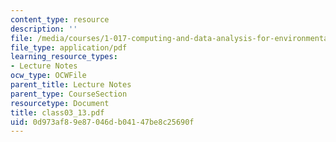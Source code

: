 ```yaml
---
content_type: resource
description: ''
file: /media/courses/1-017-computing-and-data-analysis-for-environmental-applications-fall-2003/0d973af89e87046db04147be8c25690f_class03_13.pdf
file_type: application/pdf
learning_resource_types:
- Lecture Notes
ocw_type: OCWFile
parent_title: Lecture Notes
parent_type: CourseSection
resourcetype: Document
title: class03_13.pdf
uid: 0d973af8-9e87-046d-b041-47be8c25690f
---
```


